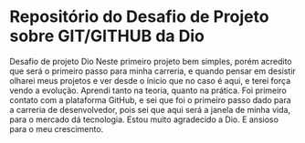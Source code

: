 # Repositório do Desafio de Projeto sobre GIT/GITHUB da Dio
Desafio de projeto Dio
Neste primeiro projeto bem simples, porém acredito que será o primeiro passo para minha carreria, e quando pensar em desistir olharei meus projetos e ver desde o ínicio que no caso é aqui, e terei força vendo a evolução. Aprendi tanto na teoria, quanto na prática. Foi primeiro contato com a plataforma GitHub, e sei que foi o primeiro passo dado para a carreria de desenvolvedor, pois sei que aqui será a janela de minha vida, para o mercado dá tecnologia. Estou muito agradecido a Dio. E ansioso para o meu crescimento.
